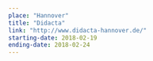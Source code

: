 ```yaml
---
place: "Hannover"
title: "Didacta"
link: "http://www.didacta-hannover.de/"
starting-date: 2018-02-19
ending-date: 2018-02-24
---
```

